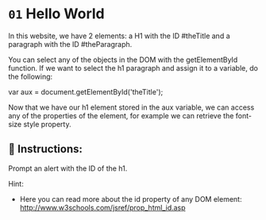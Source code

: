 # `01` Hello World

In this website, we have 2 elements: a H1 with the ID #theTitle and a paragraph with the ID #theParagraph.

You can select any of the objects in the DOM with the getElementById function. If we want to select the h1 paragraph and assign it to a variable, do the following:

var aux = document.getElementById('theTitle');

Now that we have our h1 element stored in the aux variable, we can access any of the properties of the element, for example we can retrieve the font-size style property.

## 📝 Instructions:
Prompt an alert with the ID of the h1.

Hint:
- Here you can read more about the id property of any DOM element: http://www.w3schools.com/jsref/prop_html_id.asp



